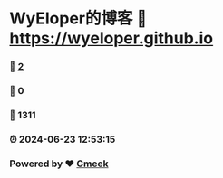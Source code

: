 # WyEloper的博客 :link: https://wyeloper.github.io 
### :page_facing_up: [2](https://wyeloper.github.io/tag.html) 
### :speech_balloon: 0 
### :hibiscus: 1311 
### :alarm_clock: 2024-06-23 12:53:15 
### Powered by :heart: [Gmeek](https://github.com/Meekdai/Gmeek)
